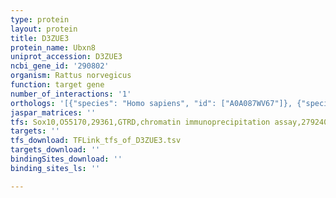```yaml
---
type: protein
layout: protein
title: D3ZUE3
protein_name: Ubxn8
uniprot_accession: D3ZUE3
ncbi_gene_id: '290802'
organism: Rattus norvegicus
function: target gene
number_of_interactions: '1'
orthologs: '[{"species": "Homo sapiens", "id": ["A0A087WV67"]}, {"species": "Danio rerio", "id": ["<a href=\"/protein/a0a0r4iiq1\">A0A0R4IIQ1</a>"]}, {"species": "Mus musculus", "id": ["<a href=\"/protein/q3ttf2\">Q3TTF2</a>"]}]'
jaspar_matrices: ''
tfs: Sox10,O55170,29361,GTRD,chromatin immunoprecipitation assay,27924024%5Buid%5D,No
targets: ''
tfs_download: TFLink_tfs_of_D3ZUE3.tsv
targets_download: ''
bindingSites_download: ''
binding_sites_ls: ''

---
```


